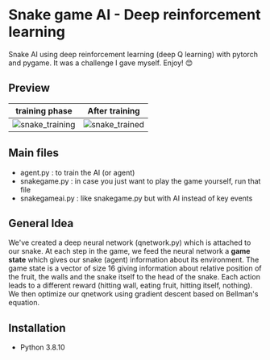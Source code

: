 # Snake game AI - Deep reinforcement learning
Snake AI using deep reinforcement learning (deep Q learning) with pytorch and pygame. It was a challenge I gave myself. Enjoy! :blush:

## Preview 
**training phase**             |  **After training**
:-------------------------:|:-------------------------:
![snake_training](https://user-images.githubusercontent.com/62900180/188200059-ff49ed8b-711b-42bb-ab50-9f377f042d38.gif) | ![snake_trained](https://user-images.githubusercontent.com/62900180/188200076-e9532f77-b97a-4be6-8db5-6fb16e791a16.gif)


## Main files
- agent.py : to train the AI (or agent) 
- snakegame.py : in case you just want to play the game yourself, run that file 
- snakegameai.py : like snakegame.py but with AI instead of key events 

## General Idea 
We've created a deep neural network (qnetwork.py) which is attached to our snake. At each step in the game, we feed the neural network a **game state** which gives our snake (agent) information about its environment. The game state is a vector of size 16 giving information about relative position of the fruit, the walls and the snake itself to the head of the snake. Each action leads to a different reward (hitting wall, eating fruit, hitting itself, nothing). We then optimize our qnetwork using gradient descent based on Bellman's equation. 

## Installation  

- Python 3.8.10
